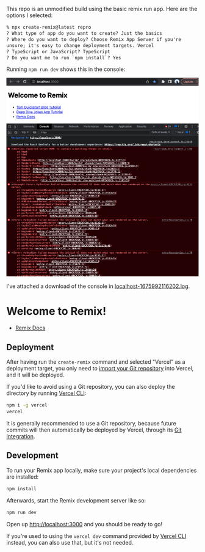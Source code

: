This repo is an unmodified build using the basic remix run app. Here are the options I selected:

```
% npx create-remix@latest repro
? What type of app do you want to create? Just the basics
? Where do you want to deploy? Choose Remix App Server if you're unsure; it's easy to change deployment targets. Vercel
? TypeScript or JavaScript? TypeScript
? Do you want me to run `npm install`? Yes
```

Running `npm run dev` shows this in the console:

![console screenshot](https://github.com/wulfmann/remix-repro/blob/master/remix-repro-console-screenshot.png)

I've attached a download of the console in [localhost-1675992116202.log](https://github.com/wulfmann/remix-repro/blob/master/localhost-1675992116202.log).

# Welcome to Remix!

- [Remix Docs](https://remix.run/docs)

## Deployment

After having run the `create-remix` command and selected "Vercel" as a deployment target, you only need to [import your Git repository](https://vercel.com/new) into Vercel, and it will be deployed.

If you'd like to avoid using a Git repository, you can also deploy the directory by running [Vercel CLI](https://vercel.com/cli):

```sh
npm i -g vercel
vercel
```

It is generally recommended to use a Git repository, because future commits will then automatically be deployed by Vercel, through its [Git Integration](https://vercel.com/docs/concepts/git).

## Development

To run your Remix app locally, make sure your project's local dependencies are installed:

```sh
npm install
```

Afterwards, start the Remix development server like so:

```sh
npm run dev
```

Open up [http://localhost:3000](http://localhost:3000) and you should be ready to go!

If you're used to using the `vercel dev` command provided by [Vercel CLI](https://vercel.com/cli) instead, you can also use that, but it's not needed.
